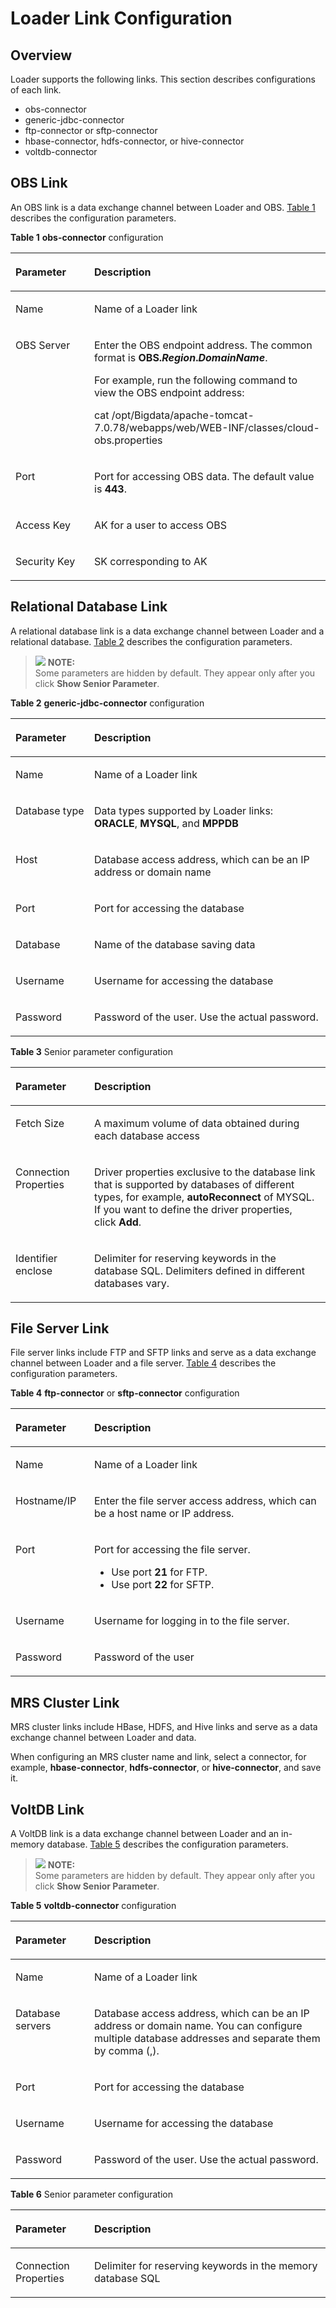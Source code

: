 # Loader Link Configuration<a name="EN-US_TOPIC_0125375650"></a>

## Overview<a name="s7aade5d7f07f4fdbac235f4ad12f66a6"></a>

Loader supports the following links. This section describes configurations of each link.

-   obs-connector
-   generic-jdbc-connector
-   ftp-connector or sftp-connector
-   hbase-connector, hdfs-connector, or hive-connector
-   voltdb-connector

## OBS Link<a name="sbe628698d7c94b30ad4f7eeff62250fb"></a>

An OBS link is a data exchange channel between Loader and OBS.  [Table 1](#t769a6fd0aaf7424b80d59afb1de67c91)  describes the configuration parameters.

**Table  1** **obs-connector**  configuration

<a name="t769a6fd0aaf7424b80d59afb1de67c91"></a>
<table><thead align="left"><tr id="ra1acd34059b6416da6c543e0995a6708"><th class="cellrowborder" valign="top" width="25%" id="mcps1.2.3.1.1"><p id="a679da0116db047e7b06b1daa0cfbdb5c"><a name="a679da0116db047e7b06b1daa0cfbdb5c"></a><a name="a679da0116db047e7b06b1daa0cfbdb5c"></a><strong id="afd8284fd235841a8acb8f6017df07213"><a name="afd8284fd235841a8acb8f6017df07213"></a><a name="afd8284fd235841a8acb8f6017df07213"></a>Parameter</strong></p>
</th>
<th class="cellrowborder" valign="top" width="75%" id="mcps1.2.3.1.2"><p id="af472ffb2408d43f2ae431d785d8bb1de"><a name="af472ffb2408d43f2ae431d785d8bb1de"></a><a name="af472ffb2408d43f2ae431d785d8bb1de"></a><strong id="a8f4487e1e12746f4abbd0b535e2ab959"><a name="a8f4487e1e12746f4abbd0b535e2ab959"></a><a name="a8f4487e1e12746f4abbd0b535e2ab959"></a>Description</strong></p>
</th>
</tr>
</thead>
<tbody><tr id="r06ac592d97ad4b519c6406fe23440a6e"><td class="cellrowborder" valign="top" width="25%" headers="mcps1.2.3.1.1 "><p id="a30c53fa505824c1d833a7849ed145480"><a name="a30c53fa505824c1d833a7849ed145480"></a><a name="a30c53fa505824c1d833a7849ed145480"></a>Name</p>
</td>
<td class="cellrowborder" valign="top" width="75%" headers="mcps1.2.3.1.2 "><p id="a0eccf357d6a1408692d5080802d238bb"><a name="a0eccf357d6a1408692d5080802d238bb"></a><a name="a0eccf357d6a1408692d5080802d238bb"></a>Name of a Loader link</p>
</td>
</tr>
<tr id="r8666a790886642ad8958b8e9d945fc5e"><td class="cellrowborder" valign="top" width="25%" headers="mcps1.2.3.1.1 "><p id="a48fe610ed41143ed9a2f2118bf34bfb7"><a name="a48fe610ed41143ed9a2f2118bf34bfb7"></a><a name="a48fe610ed41143ed9a2f2118bf34bfb7"></a>OBS Server</p>
</td>
<td class="cellrowborder" valign="top" width="75%" headers="mcps1.2.3.1.2 "><p id="aae564225866f46b4aa53ce9e72392038"><a name="aae564225866f46b4aa53ce9e72392038"></a><a name="aae564225866f46b4aa53ce9e72392038"></a>Enter the OBS endpoint address. The common format is <strong id="a2a9e6f49bb414734bdfaf88d73e449cc"><a name="a2a9e6f49bb414734bdfaf88d73e449cc"></a><a name="a2a9e6f49bb414734bdfaf88d73e449cc"></a>OBS.<em id="a1e6c3b47d2674e1e8ae86aa3d96ddabb"><a name="a1e6c3b47d2674e1e8ae86aa3d96ddabb"></a><a name="a1e6c3b47d2674e1e8ae86aa3d96ddabb"></a>Region</em>.<em id="abf6319cf39f14f7d9d3f3b447f3859c9"><a name="abf6319cf39f14f7d9d3f3b447f3859c9"></a><a name="abf6319cf39f14f7d9d3f3b447f3859c9"></a>DomainName</em></strong>.</p>
<p id="af4d2bd1239f44dfdbe937648c0b4a3b5"><a name="af4d2bd1239f44dfdbe937648c0b4a3b5"></a><a name="af4d2bd1239f44dfdbe937648c0b4a3b5"></a>For example, run the following command to view the OBS endpoint address:</p>
<p id="a587dfb6e51144d02941061ef43b48a3f"><a name="a587dfb6e51144d02941061ef43b48a3f"></a><a name="a587dfb6e51144d02941061ef43b48a3f"></a>cat /opt/Bigdata/apache-tomcat-7.0.78/webapps/web/WEB-INF/classes/cloud-obs.properties</p>
</td>
</tr>
<tr id="r007d276f2e1842849377f5d5e49128bf"><td class="cellrowborder" valign="top" width="25%" headers="mcps1.2.3.1.1 "><p id="aa8b74abad28a4ff28ee30a70a955dfff"><a name="aa8b74abad28a4ff28ee30a70a955dfff"></a><a name="aa8b74abad28a4ff28ee30a70a955dfff"></a>Port</p>
</td>
<td class="cellrowborder" valign="top" width="75%" headers="mcps1.2.3.1.2 "><p id="adb5a4cac1ced497ab9a0bfa2e93cfa07"><a name="adb5a4cac1ced497ab9a0bfa2e93cfa07"></a><a name="adb5a4cac1ced497ab9a0bfa2e93cfa07"></a>Port for accessing OBS data. The default value is <span class="parmvalue" id="peafdcf0c0b9c47b6a37a054659794e98"><a name="peafdcf0c0b9c47b6a37a054659794e98"></a><a name="peafdcf0c0b9c47b6a37a054659794e98"></a><b>443</b></span>.</p>
</td>
</tr>
<tr id="r0fe57c838f69427ea1d3b8d266bb79fc"><td class="cellrowborder" valign="top" width="25%" headers="mcps1.2.3.1.1 "><p id="aa5a3ad9c85f1459bb6abca40b2dee6e5"><a name="aa5a3ad9c85f1459bb6abca40b2dee6e5"></a><a name="aa5a3ad9c85f1459bb6abca40b2dee6e5"></a>Access Key</p>
</td>
<td class="cellrowborder" valign="top" width="75%" headers="mcps1.2.3.1.2 "><p id="a5617d5ccece9405ca34f674025f36292"><a name="a5617d5ccece9405ca34f674025f36292"></a><a name="a5617d5ccece9405ca34f674025f36292"></a>AK for a user to access OBS</p>
</td>
</tr>
<tr id="r788cb0ebdb1a442a8d49f58fc3e3bb0f"><td class="cellrowborder" valign="top" width="25%" headers="mcps1.2.3.1.1 "><p id="ae376c4b35abb495f90ded20f1d28f9d3"><a name="ae376c4b35abb495f90ded20f1d28f9d3"></a><a name="ae376c4b35abb495f90ded20f1d28f9d3"></a>Security Key</p>
</td>
<td class="cellrowborder" valign="top" width="75%" headers="mcps1.2.3.1.2 "><p id="a20dc5bfd60184aeaa6093634384a0014"><a name="a20dc5bfd60184aeaa6093634384a0014"></a><a name="a20dc5bfd60184aeaa6093634384a0014"></a>SK corresponding to AK</p>
</td>
</tr>
</tbody>
</table>

## Relational Database Link<a name="s64e328eaa7bc48348ccd87d189851568"></a>

A relational database link is a data exchange channel between Loader and a relational database.  [Table 2](#t7b965fa024e54e9eae7c827e646a98ac)  describes the configuration parameters.

>![](/images/icon-note.gif) **NOTE:**   
>Some parameters are hidden by default. They appear only after you click  **Show Senior Parameter**.  

**Table  2** **generic-jdbc-connector**  configuration

<a name="t7b965fa024e54e9eae7c827e646a98ac"></a>
<table><thead align="left"><tr id="r41572a50bd6c400da911bf01e68319ba"><th class="cellrowborder" valign="top" width="25%" id="mcps1.2.3.1.1"><p id="a9c35b25866864cdcbe7ffeb4bf155b34"><a name="a9c35b25866864cdcbe7ffeb4bf155b34"></a><a name="a9c35b25866864cdcbe7ffeb4bf155b34"></a><strong id="a8ece7e4180774ab582b9db0720daeea8"><a name="a8ece7e4180774ab582b9db0720daeea8"></a><a name="a8ece7e4180774ab582b9db0720daeea8"></a>Parameter</strong></p>
</th>
<th class="cellrowborder" valign="top" width="75%" id="mcps1.2.3.1.2"><p id="aab9f73cc6cdc49b69a7dddbaaff6acf3"><a name="aab9f73cc6cdc49b69a7dddbaaff6acf3"></a><a name="aab9f73cc6cdc49b69a7dddbaaff6acf3"></a><strong id="a53ac44529df64c90ba8d1fdb0b0145ad"><a name="a53ac44529df64c90ba8d1fdb0b0145ad"></a><a name="a53ac44529df64c90ba8d1fdb0b0145ad"></a>Description</strong></p>
</th>
</tr>
</thead>
<tbody><tr id="rcdc5ee77011e4830a3caf338df7d4738"><td class="cellrowborder" valign="top" width="25%" headers="mcps1.2.3.1.1 "><p id="aec605dec7a344ceda3f3790881af692d"><a name="aec605dec7a344ceda3f3790881af692d"></a><a name="aec605dec7a344ceda3f3790881af692d"></a>Name</p>
</td>
<td class="cellrowborder" valign="top" width="75%" headers="mcps1.2.3.1.2 "><p id="a9acaa996a69d4b499954584aa8a07c6e"><a name="a9acaa996a69d4b499954584aa8a07c6e"></a><a name="a9acaa996a69d4b499954584aa8a07c6e"></a>Name of a Loader link</p>
</td>
</tr>
<tr id="rb60ab3006149475ba429a92f3b5dfa57"><td class="cellrowborder" valign="top" width="25%" headers="mcps1.2.3.1.1 "><p id="a9b0c5de93c9d4d08a343c9eba8629c16"><a name="a9b0c5de93c9d4d08a343c9eba8629c16"></a><a name="a9b0c5de93c9d4d08a343c9eba8629c16"></a>Database type</p>
</td>
<td class="cellrowborder" valign="top" width="75%" headers="mcps1.2.3.1.2 "><p id="ad02038b818f348ed9cb835ed6c096b32"><a name="ad02038b818f348ed9cb835ed6c096b32"></a><a name="ad02038b818f348ed9cb835ed6c096b32"></a>Data types supported by Loader links: <span class="parmvalue" id="pd7fb0028154a4ee79c899f4ed0f99223"><a name="pd7fb0028154a4ee79c899f4ed0f99223"></a><a name="pd7fb0028154a4ee79c899f4ed0f99223"></a><b>ORACLE</b></span>,&nbsp;<span class="parmvalue" id="pedfd7d03bc044044bb72e6a6534af343"><a name="pedfd7d03bc044044bb72e6a6534af343"></a><a name="pedfd7d03bc044044bb72e6a6534af343"></a><b>MYSQL</b></span>, and&nbsp;<span class="parmvalue" id="p38c33921a3c548729d2da74b8c3d16e1"><a name="p38c33921a3c548729d2da74b8c3d16e1"></a><a name="p38c33921a3c548729d2da74b8c3d16e1"></a><b>MPPDB</b></span></p>
</td>
</tr>
<tr id="r39f733d5b1954797bb2bacf13109d91e"><td class="cellrowborder" valign="top" width="25%" headers="mcps1.2.3.1.1 "><p id="a2f711f19a1814230b1ff610bc44eb595"><a name="a2f711f19a1814230b1ff610bc44eb595"></a><a name="a2f711f19a1814230b1ff610bc44eb595"></a>Host</p>
</td>
<td class="cellrowborder" valign="top" width="75%" headers="mcps1.2.3.1.2 "><p id="a744d15300ac84e3bb369ffa52a3ef961"><a name="a744d15300ac84e3bb369ffa52a3ef961"></a><a name="a744d15300ac84e3bb369ffa52a3ef961"></a>Database access address, which can be an IP address or domain name</p>
</td>
</tr>
<tr id="r568c47b6662349a9a94d3d10522b9e0d"><td class="cellrowborder" valign="top" width="25%" headers="mcps1.2.3.1.1 "><p id="ae30481dfd4ce40dabe7de1e78e6d66ba"><a name="ae30481dfd4ce40dabe7de1e78e6d66ba"></a><a name="ae30481dfd4ce40dabe7de1e78e6d66ba"></a>Port</p>
</td>
<td class="cellrowborder" valign="top" width="75%" headers="mcps1.2.3.1.2 "><p id="a9955895588164948a49bd74b741089dd"><a name="a9955895588164948a49bd74b741089dd"></a><a name="a9955895588164948a49bd74b741089dd"></a>Port for accessing the database</p>
</td>
</tr>
<tr id="rf08a1128432343f698e05fe5c8b520c6"><td class="cellrowborder" valign="top" width="25%" headers="mcps1.2.3.1.1 "><p id="aa8e7d23ae064488ba9647d2da11b6073"><a name="aa8e7d23ae064488ba9647d2da11b6073"></a><a name="aa8e7d23ae064488ba9647d2da11b6073"></a>Database</p>
</td>
<td class="cellrowborder" valign="top" width="75%" headers="mcps1.2.3.1.2 "><p id="a1bb368afa55045ff8062120b9fe722b2"><a name="a1bb368afa55045ff8062120b9fe722b2"></a><a name="a1bb368afa55045ff8062120b9fe722b2"></a>Name of the database saving data</p>
</td>
</tr>
<tr id="r5e77a74af0704366a7e6af463993a7ec"><td class="cellrowborder" valign="top" width="25%" headers="mcps1.2.3.1.1 "><p id="a68ef4acea7524c41970fb28bcc8f0a74"><a name="a68ef4acea7524c41970fb28bcc8f0a74"></a><a name="a68ef4acea7524c41970fb28bcc8f0a74"></a>Username</p>
</td>
<td class="cellrowborder" valign="top" width="75%" headers="mcps1.2.3.1.2 "><p id="ad92c35d6334743f4b4d903ce3892bf02"><a name="ad92c35d6334743f4b4d903ce3892bf02"></a><a name="ad92c35d6334743f4b4d903ce3892bf02"></a>Username for accessing the database</p>
</td>
</tr>
<tr id="rc8838ac2653643efa29344388c135fde"><td class="cellrowborder" valign="top" width="25%" headers="mcps1.2.3.1.1 "><p id="a8912daa0b3d448939569e475dc193eb0"><a name="a8912daa0b3d448939569e475dc193eb0"></a><a name="a8912daa0b3d448939569e475dc193eb0"></a>Password</p>
</td>
<td class="cellrowborder" valign="top" width="75%" headers="mcps1.2.3.1.2 "><p id="en-us_topic_0070859523_p806192162119"><a name="en-us_topic_0070859523_p806192162119"></a><a name="en-us_topic_0070859523_p806192162119"></a>Password of the user. Use the actual password.</p>
</td>
</tr>
</tbody>
</table>

**Table  3**  Senior parameter configuration

<a name="tf58c34d14d804f7999712bbaa4342f35"></a>
<table><thead align="left"><tr id="r1f6f0e47caba4c308f73dd58deb2ec84"><th class="cellrowborder" valign="top" width="25%" id="mcps1.2.3.1.1"><p id="a021bf1f527ac40e0aa471d63eeef8966"><a name="a021bf1f527ac40e0aa471d63eeef8966"></a><a name="a021bf1f527ac40e0aa471d63eeef8966"></a><strong id="a38ef62cf96e846ba922dda8ac4c6ed75"><a name="a38ef62cf96e846ba922dda8ac4c6ed75"></a><a name="a38ef62cf96e846ba922dda8ac4c6ed75"></a>Parameter</strong></p>
</th>
<th class="cellrowborder" valign="top" width="75%" id="mcps1.2.3.1.2"><p id="aea9e22beeb6a47019813a46eda0bbf3c"><a name="aea9e22beeb6a47019813a46eda0bbf3c"></a><a name="aea9e22beeb6a47019813a46eda0bbf3c"></a><strong id="acc1c3abbe6194a308830b9a3cfe0db87"><a name="acc1c3abbe6194a308830b9a3cfe0db87"></a><a name="acc1c3abbe6194a308830b9a3cfe0db87"></a>Description</strong></p>
</th>
</tr>
</thead>
<tbody><tr id="re5574fb3d3a445b8acd59f0c4374930f"><td class="cellrowborder" valign="top" width="25%" headers="mcps1.2.3.1.1 "><p id="aefb938b53725485e95479c86cb9df692"><a name="aefb938b53725485e95479c86cb9df692"></a><a name="aefb938b53725485e95479c86cb9df692"></a>Fetch Size</p>
</td>
<td class="cellrowborder" valign="top" width="75%" headers="mcps1.2.3.1.2 "><p id="aa4e0d7d38fe842978b8ec54c5bf4967f"><a name="aa4e0d7d38fe842978b8ec54c5bf4967f"></a><a name="aa4e0d7d38fe842978b8ec54c5bf4967f"></a>A maximum volume of data obtained during each database access</p>
</td>
</tr>
<tr id="rf5f81b1bc0b04e31b45d19e48e3f7d03"><td class="cellrowborder" valign="top" width="25%" headers="mcps1.2.3.1.1 "><p id="a9ad5e444f6264fd591b3ece3ecdc14f0"><a name="a9ad5e444f6264fd591b3ece3ecdc14f0"></a><a name="a9ad5e444f6264fd591b3ece3ecdc14f0"></a>Connection Properties</p>
</td>
<td class="cellrowborder" valign="top" width="75%" headers="mcps1.2.3.1.2 "><p id="aa545fcfad605424e8b0a9ddfc0e32996"><a name="aa545fcfad605424e8b0a9ddfc0e32996"></a><a name="aa545fcfad605424e8b0a9ddfc0e32996"></a>Driver properties exclusive to the database link that is supported by databases of different types, for example, <span class="parmname" id="p103d0baa4ff3429e8693e582d463197a"><a name="p103d0baa4ff3429e8693e582d463197a"></a><a name="p103d0baa4ff3429e8693e582d463197a"></a><b>autoReconnect</b></span>&nbsp;of MYSQL. If you want to define the driver properties, click&nbsp;<span class="uicontrol" id="u279a1937a6894c7aa665441d525b89d0"><a name="u279a1937a6894c7aa665441d525b89d0"></a><a name="u279a1937a6894c7aa665441d525b89d0"></a><b>Add</b></span>.</p>
</td>
</tr>
<tr id="rde43a107a56e4babb63d6628d6443f9c"><td class="cellrowborder" valign="top" width="25%" headers="mcps1.2.3.1.1 "><p id="aafd48429f967435ab0a1094196e2962a"><a name="aafd48429f967435ab0a1094196e2962a"></a><a name="aafd48429f967435ab0a1094196e2962a"></a>Identifier enclose</p>
</td>
<td class="cellrowborder" valign="top" width="75%" headers="mcps1.2.3.1.2 "><p id="a269f41e185b941a39d930001055f497b"><a name="a269f41e185b941a39d930001055f497b"></a><a name="a269f41e185b941a39d930001055f497b"></a>Delimiter for reserving keywords in the database SQL. Delimiters defined in different databases vary.</p>
</td>
</tr>
</tbody>
</table>

## File Server Link<a name="sa997c8b34c734aea87d54e4db19ad4d4"></a>

File server links include FTP and SFTP links and serve as a data exchange channel between Loader and a file server.  [Table 4](#t9e0a10f830fa4547adb8dbfccaa016ce)  describes the configuration parameters.

**Table  4** **ftp-connector** or **sftp-connector**  configuration

<a name="t9e0a10f830fa4547adb8dbfccaa016ce"></a>
<table><thead align="left"><tr id="r9d050a2833514e3d98a76b9986b7bc48"><th class="cellrowborder" valign="top" width="25%" id="mcps1.2.3.1.1"><p id="ac0418370391c4dafb83c99971fda5650"><a name="ac0418370391c4dafb83c99971fda5650"></a><a name="ac0418370391c4dafb83c99971fda5650"></a><strong id="aca764c4f3ad643ccada2be2ca2d759c1"><a name="aca764c4f3ad643ccada2be2ca2d759c1"></a><a name="aca764c4f3ad643ccada2be2ca2d759c1"></a>Parameter</strong></p>
</th>
<th class="cellrowborder" valign="top" width="75%" id="mcps1.2.3.1.2"><p id="ae7d64d65c34e489aa1f95f5395932356"><a name="ae7d64d65c34e489aa1f95f5395932356"></a><a name="ae7d64d65c34e489aa1f95f5395932356"></a><strong id="a066ef0cfe4514918ab6b0b2b5a7749e9"><a name="a066ef0cfe4514918ab6b0b2b5a7749e9"></a><a name="a066ef0cfe4514918ab6b0b2b5a7749e9"></a>Description</strong></p>
</th>
</tr>
</thead>
<tbody><tr id="r60d66c2f77ab4365a9ccd0557c031bf0"><td class="cellrowborder" valign="top" width="25%" headers="mcps1.2.3.1.1 "><p id="a905829d20e0b4ee4b19bbb19228b4c96"><a name="a905829d20e0b4ee4b19bbb19228b4c96"></a><a name="a905829d20e0b4ee4b19bbb19228b4c96"></a>Name</p>
</td>
<td class="cellrowborder" valign="top" width="75%" headers="mcps1.2.3.1.2 "><p id="ab97ae38602014ede806c02f6ca674d55"><a name="ab97ae38602014ede806c02f6ca674d55"></a><a name="ab97ae38602014ede806c02f6ca674d55"></a>Name of a Loader link</p>
</td>
</tr>
<tr id="r8a71181432c4449dbb357cb817388403"><td class="cellrowborder" valign="top" width="25%" headers="mcps1.2.3.1.1 "><p id="a7fffd7615fa84323b99216a0099749f4"><a name="a7fffd7615fa84323b99216a0099749f4"></a><a name="a7fffd7615fa84323b99216a0099749f4"></a>Hostname/IP</p>
</td>
<td class="cellrowborder" valign="top" width="75%" headers="mcps1.2.3.1.2 "><p id="ae03225b181bd4285875a2dedcebf76df"><a name="ae03225b181bd4285875a2dedcebf76df"></a><a name="ae03225b181bd4285875a2dedcebf76df"></a>Enter the file server access address, which can be a host name or IP address.</p>
</td>
</tr>
<tr id="r41f4553dc972489e87927f21b04f4706"><td class="cellrowborder" valign="top" width="25%" headers="mcps1.2.3.1.1 "><p id="ab796f7486410466884d20a625f3218db"><a name="ab796f7486410466884d20a625f3218db"></a><a name="ab796f7486410466884d20a625f3218db"></a>Port</p>
</td>
<td class="cellrowborder" valign="top" width="75%" headers="mcps1.2.3.1.2 "><p id="a495966ee6c1944e1b5518e096facc4e1"><a name="a495966ee6c1944e1b5518e096facc4e1"></a><a name="a495966ee6c1944e1b5518e096facc4e1"></a>Port for accessing the file server.</p>
<a name="ude89e16174e644c6a398bf16313272df"></a><a name="ude89e16174e644c6a398bf16313272df"></a><ul id="ude89e16174e644c6a398bf16313272df"><li>Use port <span class="parmvalue" id="pff3ec188976547249ac06854412807b6"><a name="pff3ec188976547249ac06854412807b6"></a><a name="pff3ec188976547249ac06854412807b6"></a><b>21</b></span> for FTP.</li><li>Use port <span class="parmvalue" id="pe6dd16d4c8734de6902dedb234f6a967"><a name="pe6dd16d4c8734de6902dedb234f6a967"></a><a name="pe6dd16d4c8734de6902dedb234f6a967"></a><b>22</b></span> for SFTP.</li></ul>
</td>
</tr>
<tr id="r9e60dec797544391a34b2e767e58aa76"><td class="cellrowborder" valign="top" width="25%" headers="mcps1.2.3.1.1 "><p id="a3d67840e427d4f89a94e9ef8f14d1b30"><a name="a3d67840e427d4f89a94e9ef8f14d1b30"></a><a name="a3d67840e427d4f89a94e9ef8f14d1b30"></a>Username</p>
</td>
<td class="cellrowborder" valign="top" width="75%" headers="mcps1.2.3.1.2 "><p id="aa862852dec444427a813ee7d94ca0ae2"><a name="aa862852dec444427a813ee7d94ca0ae2"></a><a name="aa862852dec444427a813ee7d94ca0ae2"></a>Username for logging in to the file server.</p>
</td>
</tr>
<tr id="r347b3337b54d45bfa7902f92d00fc4be"><td class="cellrowborder" valign="top" width="25%" headers="mcps1.2.3.1.1 "><p id="a574a9df9f8034a349dc42b142c6525d5"><a name="a574a9df9f8034a349dc42b142c6525d5"></a><a name="a574a9df9f8034a349dc42b142c6525d5"></a>Password</p>
</td>
<td class="cellrowborder" valign="top" width="75%" headers="mcps1.2.3.1.2 "><p id="a2f4fbe84ed7b4197826a9fa73698018e"><a name="a2f4fbe84ed7b4197826a9fa73698018e"></a><a name="a2f4fbe84ed7b4197826a9fa73698018e"></a>Password of the user</p>
</td>
</tr>
</tbody>
</table>

## MRS Cluster Link<a name="s9ed8034e9c6a45518e2a5bc6bb9fc075"></a>

MRS cluster links include HBase, HDFS, and Hive links and serve as a data exchange channel between Loader and data.

When configuring an MRS cluster name and link, select a connector, for example,  **hbase-connector**, **hdfs-connector**, or **hive-connector**, and save it.

## VoltDB Link<a name="s8a192ed47cb24f9587b1750d58d62e13"></a>

A VoltDB link is a data exchange channel between Loader and an in-memory database.  [Table 5](#t76dfb1ab507a481c9c0bfa01ca9c3899)  describes the configuration parameters.

>![](/images/icon-note.gif) **NOTE:**   
>Some parameters are hidden by default. They appear only after you click  **Show Senior Parameter**.  

**Table  5** **voltdb-connector**  configuration

<a name="t76dfb1ab507a481c9c0bfa01ca9c3899"></a>
<table><thead align="left"><tr id="r81f3d20511a74dcabeace66835905ad7"><th class="cellrowborder" valign="top" width="25%" id="mcps1.2.3.1.1"><p id="a95ee08ebe2a14d48b17ba876fc666d60"><a name="a95ee08ebe2a14d48b17ba876fc666d60"></a><a name="a95ee08ebe2a14d48b17ba876fc666d60"></a><strong id="a26ead1c4d3ab430f99529fb983ae65af"><a name="a26ead1c4d3ab430f99529fb983ae65af"></a><a name="a26ead1c4d3ab430f99529fb983ae65af"></a>Parameter</strong></p>
</th>
<th class="cellrowborder" valign="top" width="75%" id="mcps1.2.3.1.2"><p id="aac4b10171b1a4e32865325882d2d19bb"><a name="aac4b10171b1a4e32865325882d2d19bb"></a><a name="aac4b10171b1a4e32865325882d2d19bb"></a><strong id="a1392d918e08d4fc1af884d4a50300970"><a name="a1392d918e08d4fc1af884d4a50300970"></a><a name="a1392d918e08d4fc1af884d4a50300970"></a>Description</strong></p>
</th>
</tr>
</thead>
<tbody><tr id="ra5f2cd820e2f4f9b836404d61001b6cf"><td class="cellrowborder" valign="top" width="25%" headers="mcps1.2.3.1.1 "><p id="ad950a97deafd4905904fd5550d77848f"><a name="ad950a97deafd4905904fd5550d77848f"></a><a name="ad950a97deafd4905904fd5550d77848f"></a>Name</p>
</td>
<td class="cellrowborder" valign="top" width="75%" headers="mcps1.2.3.1.2 "><p id="acd4edb5b23df49e892856c4b489b1160"><a name="acd4edb5b23df49e892856c4b489b1160"></a><a name="acd4edb5b23df49e892856c4b489b1160"></a>Name of a Loader link</p>
</td>
</tr>
<tr id="rbc3430c1783247da836721fa38249d6a"><td class="cellrowborder" valign="top" width="25%" headers="mcps1.2.3.1.1 "><p id="af77a9e4d1eb142efbee87193ef6bf5be"><a name="af77a9e4d1eb142efbee87193ef6bf5be"></a><a name="af77a9e4d1eb142efbee87193ef6bf5be"></a>Database servers</p>
</td>
<td class="cellrowborder" valign="top" width="75%" headers="mcps1.2.3.1.2 "><p id="en-us_topic_0070859523_p856836816354"><a name="en-us_topic_0070859523_p856836816354"></a><a name="en-us_topic_0070859523_p856836816354"></a>Database access address, which can be an IP address or domain name. You can configure multiple database addresses and separate them by comma (,).</p>
</td>
</tr>
<tr id="r8079fa04935740b39017bca81497d678"><td class="cellrowborder" valign="top" width="25%" headers="mcps1.2.3.1.1 "><p id="en-us_topic_0070859523_p521594416354"><a name="en-us_topic_0070859523_p521594416354"></a><a name="en-us_topic_0070859523_p521594416354"></a>Port</p>
</td>
<td class="cellrowborder" valign="top" width="75%" headers="mcps1.2.3.1.2 "><p id="af349dc1b886c4154af28d903277956c8"><a name="af349dc1b886c4154af28d903277956c8"></a><a name="af349dc1b886c4154af28d903277956c8"></a>Port for accessing the database</p>
</td>
</tr>
<tr id="r98c6e78a9b014b46a146d55847c6e3e3"><td class="cellrowborder" valign="top" width="25%" headers="mcps1.2.3.1.1 "><p id="ab04eb9ccb39c4999ba27d91cd88229df"><a name="ab04eb9ccb39c4999ba27d91cd88229df"></a><a name="ab04eb9ccb39c4999ba27d91cd88229df"></a>Username</p>
</td>
<td class="cellrowborder" valign="top" width="75%" headers="mcps1.2.3.1.2 "><p id="en-us_topic_0070859523_p853035416354"><a name="en-us_topic_0070859523_p853035416354"></a><a name="en-us_topic_0070859523_p853035416354"></a>Username for accessing the database</p>
</td>
</tr>
<tr id="rb55f5978c4214cdd974f9fcb4e097564"><td class="cellrowborder" valign="top" width="25%" headers="mcps1.2.3.1.1 "><p id="ab9f420bc9ec7423e976337367c0e3c25"><a name="ab9f420bc9ec7423e976337367c0e3c25"></a><a name="ab9f420bc9ec7423e976337367c0e3c25"></a>Password</p>
</td>
<td class="cellrowborder" valign="top" width="75%" headers="mcps1.2.3.1.2 "><p id="aa586f0aa031940d288fe8155b404141c"><a name="aa586f0aa031940d288fe8155b404141c"></a><a name="aa586f0aa031940d288fe8155b404141c"></a>Password of the user. Use the actual password.</p>
</td>
</tr>
</tbody>
</table>

**Table  6**  Senior parameter configuration

<a name="t91d663e88e5a46c0bbf59bf388ba5387"></a>
<table><thead align="left"><tr id="r5ac29bc03c9c49319f87c0d984b55166"><th class="cellrowborder" valign="top" width="25%" id="mcps1.2.3.1.1"><p id="a545b95fa344c49199c997add7bd7b1a7"><a name="a545b95fa344c49199c997add7bd7b1a7"></a><a name="a545b95fa344c49199c997add7bd7b1a7"></a><strong id="a1beb6e5b529241d3a0ebd8b8d14d5808"><a name="a1beb6e5b529241d3a0ebd8b8d14d5808"></a><a name="a1beb6e5b529241d3a0ebd8b8d14d5808"></a>Parameter</strong></p>
</th>
<th class="cellrowborder" valign="top" width="75%" id="mcps1.2.3.1.2"><p id="aebb7253d42124ea5a7d5304a581264c7"><a name="aebb7253d42124ea5a7d5304a581264c7"></a><a name="aebb7253d42124ea5a7d5304a581264c7"></a><strong id="abb59e7c0c161430682d79a67b6bd4ad1"><a name="abb59e7c0c161430682d79a67b6bd4ad1"></a><a name="abb59e7c0c161430682d79a67b6bd4ad1"></a>Description</strong></p>
</th>
</tr>
</thead>
<tbody><tr id="rb7837f7180624f0fa5545ca45e4faa4c"><td class="cellrowborder" valign="top" width="25%" headers="mcps1.2.3.1.1 "><p id="a08ed884cb48c4130a8e16b93f0713916"><a name="a08ed884cb48c4130a8e16b93f0713916"></a><a name="a08ed884cb48c4130a8e16b93f0713916"></a>Connection Properties</p>
</td>
<td class="cellrowborder" valign="top" width="75%" headers="mcps1.2.3.1.2 "><p id="a0fee72f4891b49d9bde9d04819790396"><a name="a0fee72f4891b49d9bde9d04819790396"></a><a name="a0fee72f4891b49d9bde9d04819790396"></a>Delimiter for reserving keywords in the memory database SQL</p>
</td>
</tr>
</tbody>
</table>

